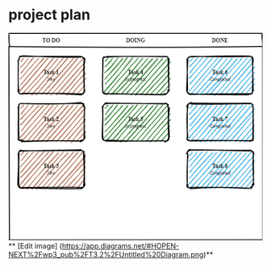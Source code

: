 # project plan

![](Untitled%20Diagram.png)
** [Edit image] (https://app.diagrams.net/#HOPEN-NEXT%2Fwp3_pub%2FT3.2%2FUntitled%20Diagram.png)**
